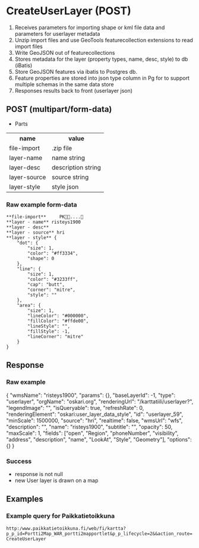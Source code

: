 # CreateUserLayer (POST)
1. Receives parameters for importing shape or kml file data and parameters for userlayer metadata
2. Unzip import files and use GeoTools featurecollection extensions to read import files
3. Write GeoJSON out of featurecollections
4. Stores metadata for the layer (property types, name, desc, style) to db (iBatis)
5. Store GeoJSON features via ibatis to Postgres db.
6. Feature properties are stored into json type column in Pg for to support multiple schemas in the same data store
7. Responses results back to front (userlayer json)


## POST (multipart/form-data)

- Parts
<table>
  <tr>
    <th>name</th>
    <th>value</th>
  </tr>
  <tr>
    <td>file-import</td>
    <td>.zip file</td>
  </tr>
  <tr>
      <td>layer-name</td>
      <td>name string</td>
   </tr>
   <tr>
      <td>layer-desc</td>
      <td>description string</td>
   </tr>
   <tr>
      <td>layer-source</td>
      <td>source string</td>
   </tr>
   <tr>
      <td>layer-style</td>
      <td>style json</td>
   </tr>
</table>


### Raw example form-data

    **file-import** 	PK....
    **layer - name** risteys1900
    **layer - desc**
    **layer - source** hri
    **layer - style** {
        "dot": {
            "size": 1,
            "color": "#ff3334",
            "shape": 0
        },
        "line": {
            "size": 1,
            "color": "#3233ff",
            "cap": "butt",
            "corner": "mitre",
            "style": ""
        },
        "area": {
            "size": 1,
            "lineColor": "#000000",
            "fillColor": "#ffde00",
            "lineStyle": "",
            "fillStyle": -1,
            "lineCorner": "mitre"
        }
    }


## Response

### Raw example
{
    "wmsName": "risteys1900",
    "params": {},
    "baseLayerId": -1,
    "type": "userlayer",
    "orgName": "oskari.org",
    "renderingUrl": "/karttatiili/userlayer?",
    "legendImage": "",
    "isQueryable": true,
    "refreshRate": 0,
    "renderingElement": "oskari:user_layer_data_style",
    "id": "userlayer_59",
    "minScale": 1500000,
    "source": "hri",
    "realtime": false,
    "wmsUrl": "wfs",
    "description": "",
    "name": "risteys1900",
    "subtitle": "",
    "opacity": 50,
    "maxScale": 1,
    "fields": ["open", "Region", "phoneNumber", "visibility", "address", "description", "name", "LookAt", "Style", "Geometry"],
    "options": {}
}


### Success
- response is not null
- new User layer is drawn on a map



## Examples

### Example query for Paikkatietoikkuna
`http:/www.paikkatietoikkuna.fi/web/fi/kartta?p_p_id=Portti2Map_WAR_portti2mapportlet&p_p_lifecycle=2&&action_route=CreateUserLayer`
